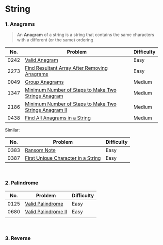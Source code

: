 # String

### 1. Anagrams

>  An **Anagram** of a string is a string that contains the same characters with a different (or the same) ordering.

| No.  | Problem                                                      | Difficulty |
| ---- | ------------------------------------------------------------ | ---------- |
| 0242 | [Valid Anagram ](https://leetcode.com/problems/valid-anagram/) | Easy       |
| 2273 | [Find Resultant Array After Removing Anagrams ](https://leetcode.com/problems/find-resultant-array-after-removing-anagrams/) | Easy       |
| 0049 | [Group Anagrams](https://leetcode.com/problems/group-anagrams/) | Medium     |
| 1347 | [Minimum Number of Steps to Make Two Strings Anagram](https://leetcode.com/problems/minimum-number-of-steps-to-make-two-strings-anagram/) | Medium     |
| 2186 | [Minimum Number of Steps to Make Two Strings Anagram II](https://leetcode.com/problems/minimum-number-of-steps-to-make-two-strings-anagram-ii/) | Medium     |
| 0438 | [Find All Anagrams in a String](https://leetcode.com/problems/find-all-anagrams-in-a-string/) | Medium     |

Similar: 

| No.  | Problem                                                      | Difficulty |
| ---- | ------------------------------------------------------------ | ---------- |
| 0383 | [Ransom Note](https://leetcode.com/problems/ransom-note/)    | Easy       |
| 0387 | [First Unique Character in a String](https://leetcode.com/problems/first-unique-character-in-a-string/) | Easy       |

<br>

### 2. Palindrome

| No.  | Problem                                                      | Difficulty |
| ---- | ------------------------------------------------------------ | ---------- |
| 0125 | [Valid Palindrome](https://leetcode.com/problems/valid-palindrome/) | Easy       |
| 0680 | [Valid Palindrome II](https://leetcode.com/problems/valid-palindrome-ii/) | Easy       |
|      |                                                              |            |

<br>

### 3. Reverse 

